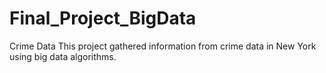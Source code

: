# Final_Project_BigData
Crime Data
This project gathered information from crime data in New York using big data algorithms. 
